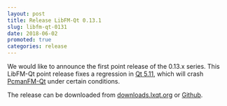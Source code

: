 ```yaml
---
layout: post
title: Release LibFM-Qt 0.13.1
slug: libfm-qt-0131
date: 2018-06-02
promoted: true
categories: release
---
```

We would like to announce the first point release of the 0.13.x series. This
LibFM-Qt point release fixes a regression in
[Qt 5.11](https://bugreports.qt.io/browse/QTBUG-67948), which will crash
[PcmanFM-Qt](https://github.com/lxqt/pcmanfm-qt/issues/685) under certain
conditions.

The release can be downloaded from
[downloads.lxqt.org](https://downloads.lxqt.org/downloads/libfm-qt/0.13.1/)
or [Github](https://github.com/lxqt/libfm-qt/releases/tag/0.13.1).
